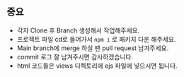 ## 중요

- 각자 Clone 후 Branch 생성해서 작업해주세요.
- 프로젝트 파일 cd로 들어가서 `npm i` 로 패키지 다운 해주세요.
- Main branch에 merge 하실 땐 pull request 남겨주세요.
- commit 로그 잘 남겨주시면 감사하겠습니다.
- html 코드들은 views 디렉토리에 ejs 파일에 넣으시면 됩니다.
